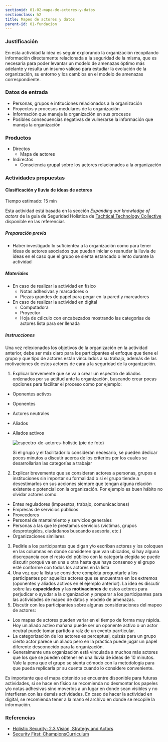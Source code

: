 ```yaml
---
sectionid: 01-02-mapa-de-actores-y-datos
sectionclass: h2
title: Mapeo de actores y datos
parent-id: 01-fundacion
---
```

### Justificación
En esta actividad la idea es seguir explorando la organización recopilando información directamente relacionada a la seguridad de la misma, que es necesaria para poder levantar un modelo de amenazas óptimo más adelante y resulta un insumo valioso para estudiar la evolución de la organización, su entorno y los cambios en el modelo de amenazas correspondiente.

### Datos de entrada
* Personas, grupos e intituciones relacionados a la organización
* Proyectos y procesos medulares de la organización
* Información que maneja la organización en sus procesos
* Posibles consecuencias negativas de vulnerarse la información que maneja la organización

### Productos
* Directos
  * Mapa de actores
* Indirectos
  * Consciencia grupal sobre los actores relacionados a la organización

### Actividades propuestas

#### Clasificación y lluvia de ideas de actores
Tiempo estimado: 15 min

Esta actividad está basada en la sección *Expanding our knowledge of actors* de la guía de Seguridad Holística de [Tachtical Technology Collective](https://tacticaltech.org/) disponible en las referencias

##### Preparación previa
* Haber investigado lo suficientea a la organización como para tener ideas de actores asociados que puedan iniciar o reanudar la lluvia de ideas en el caso que el grupo se sienta estancado o lento durante la actividad

##### Materiales
* En caso de realizar la actividad en físico
  * Notas adhesivas y marcadores o
  * Piezas grandes de papel para pegar en la pared y marcadores
* En caso de realizar la actividad en digital
  * Computadora
  * Proyector
  * Hoja de cálculo con encabezados mostrando las categorías de actores lista para ser llenada

##### Instrucciones
Una vez relexionados los objetivos de la organización en la actividad anterior, debe ser más claro para los participantes el enfoque que tiene el grupo y que tipo de actores están vinculados a su trabajo, además de las motivaciones de estos actores de cara a la seguridad de la organización.

1. Explicar brevemente que se va a crear un espectro de aliados ordenados por su actitud ante la organización, buscando crear pocas opciones para facilitar el proceso como por ejemplo:
  * Oponentes activos
  * Oponentes
  * Actores neutrales
  * Aliados
  * Aliados activos

    ![espectro-de-actores-holistic](https://holistic-security.tacticaltech.org/ckeditor_assets/pictures/24/content_spectrumallies.png)
    (pie de foto)

    Si el grupo y el facilitador lo consideran necesario, se pueden dedicar pocos minutos a discutir acerca de los criterios por los cuales se desarrollarían las categorías a trabajar
2. Explicar brevemente que se consideran actores a personas, grupos e instituciones sin importar su formalidad o si el grupo tiende a desestimarlos en sus acciones siempre que tengan alguna relación existente o potencial con la organización. Por ejemplo es buen hábito no olvidar actores como:
  * Entes reguladores (impuestos, trabajo, comunicaciones)
  * Empresas de servicios públicos
  * Proveedores
  * Personal de manteimiento y servicios generales
  * Personas a las que le prestamos servicios (víctimas, grupos desprotegidos, ciudadanos buscando asesoría, etc.)
  * Organizaciones similares
3. Pedirle a los participantes que digan y/o escriban actores y los coloquen en las columnas en donde consideren que van ubicados, si hay alguna discrepancia con el resto del público con la categoría elegida se puede discutir porqué va en una u otra hasta que haya consenso y el grupo esté conforme con todos los actores en la lista
4. Una vez que la lista se considere completa preguntarle a los participantes por aquellos actores que se encuentran en los extremos (oponentes y aliados activos en el ejemplo anterior). La idea es discutir sobre las **capacidades** y las **motivaciones** de estos actores para perjudicar o ayudar a la organizacion y preparar a los participantes para las actividades de mapeo de datos y modelo de amenazas.
5. Discutir con los participantes sobre algunas consideraciones del mapeo de actores:
  * Los mapas de actores pueden variar en el tiempo de forma muy rápida. Hoy un aliado activo mañana puede ser un oponente activo o un actor neutral puede tomar partido a raíz de un evento parrticular.
  * La categorización de los actores es perceptual, quizás para un grupo cierto actor parece un aliado pero en la práctica puede jugar un papel diferente desconocido para la organización.
  * Generalmente una organización está vinculada a muchos más actores que los que se pueden obtener en una lluvia de ideas de 10 minutos. Vale la pena que el grupo se sienta cómodo con la metodología para que pueda replicarla pr su cuenta cuando lo considere conveniente.

Es importante que el mapa obtenido se encuentre disponible para futuras actividades, si se hace en físico se recomienda no desmontar los papeles y/o notas adhesivas sino moverlos a un lugar en donde sean visibles y no interfieran con las demás actividades. En caso de hacer la actividad en digital, se recomienda tener a la mano el archivo en donde se recopile la información.

### Referencias
* [Holistic Security: 2.3 Vision, Strategy and Actors](https://holistic-security.tacticaltech.org/chapters/explore/2-3-vision-strategy-and-actors)
* [Security First: ChampionsCurriculum](https://github.com/securityfirst/championscurriculum/blob/master/communications.md)
